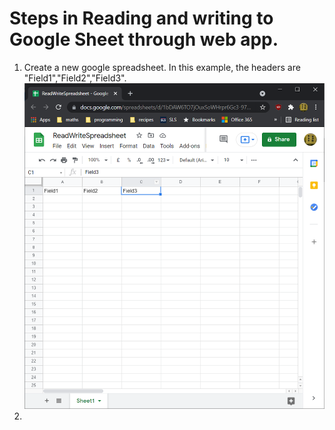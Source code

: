# Steps in Reading and writing to Google Sheet through web app.
1. Create a new google spreadsheet.
In this example, the headers are "Field1","Field2","Field3". 
![doc/Step00.png](doc/Step00.png)
3. 

